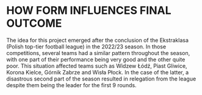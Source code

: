 # HOW FORM INFLUENCES FINAL OUTCOME 
The idea for this project emerged after the conclusion of the Ekstraklasa (Polish top-tier football league) in the 2022/23 season. In those competitions, several teams had a similar pattern throughout the season, with one part of their performance being very good and the other quite poor. This situation affected teams such as Widzew Łódź, Piast Gliwice, Korona Kielce, Górnik Zabrze and Wisła Płock. In the case of the latter, a disastrous second part of the season resulted in relegation from the league despite them being the leader for the first 9 rounds. 

